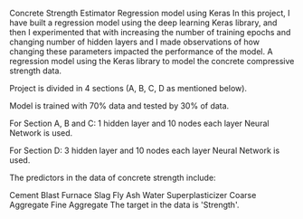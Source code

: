 Concrete Strength Estimator Regression model using Keras
In this project, I have built a regression model using the deep learning Keras library, and then I experimented that with increasing the number of training epochs and changing number of hidden layers and I made observations of how changing these parameters impacted the performance of the model. A regression model using the Keras library to model the concrete compressive strength data.

Project is divided in 4 sections (A, B, C, D as mentioned below).

Model is trained with 70% data and tested by 30% of data.

For Section A, B and C: 1 hidden layer and 10 nodes each layer Neural Network is used.

For Section D: 3 hidden layer and 10 nodes each layer Neural Network is used.

The predictors in the data of concrete strength include:

Cement
Blast Furnace Slag
Fly Ash
Water
Superplasticizer
Coarse Aggregate
Fine Aggregate
The target in the data is 'Strength'.
